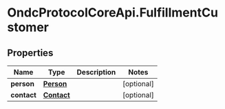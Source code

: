 # OndcProtocolCoreApi.FulfillmentCustomer

## Properties
Name | Type | Description | Notes
------------ | ------------- | ------------- | -------------
**person** | [**Person**](Person.md) |  | [optional] 
**contact** | [**Contact**](Contact.md) |  | [optional] 
